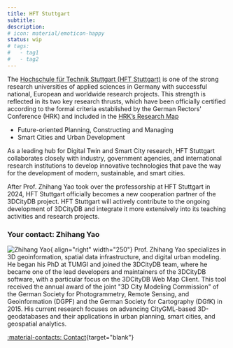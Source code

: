 ```yaml
---
title: HFT Stuttgart
subtitle:
description:
# icon: material/emoticon-happy
status: wip
# tags:
#   - tag1
#   - tag2
---
```


The [Hochschule für Technik Stuttgart (HFT Stuttgart)](https://www.hft-stuttgart.de/)
is one of the strong research universities of applied sciences in Germany with successful national, 
European and worldwide research projects.
This strength is reflected in its two key research thrusts, which have been officially certified 
according to the formal criteria established by the German Rectors' Conference (HRK) and included 
in the [HRK’s Research Map](https://www.forschungslandkarte.de/profilbildende-forschung-an-fachhochschulen/kartensuche/)

- Future-oriented Planning, Constructing and Managing
- Smart Cities and Urban Development

As a leading hub for Digital Twin and Smart City research, HFT Stuttgart collaborates 
closely with industry, government agencies, and international research institutions to 
develop innovative technologies that pave the way for the development of modern, sustainable, and smart cities.

After Prof. Zhihang Yao took over the professorship at HFT Stuttgart in 2024, HFT Stuttgart 
officially becomes a new cooperation partner of the 3DCityDB project.
HFT Stuttgart will actively contribute to the ongoing development of 3DCityDB and integrate 
it more extensively into its teaching activities and research projects.

### Your contact: Zhihang Yao

![Zhihang Yao](https://www.hft-stuttgart.de/fileadmin/Dateien/Profilbilder/_processed_/6/d/csm_Profil3_58ddab6dd3.jpg){ align="right" width="250"}
Prof. Zhihang Yao specializes in 3D geoinformation, spatial data infrastructure, and digital urban modeling. 
He began his PhD at TUMGI and joined the 3DCityDB team, where he became one of the lead developers and maintainers 
of the 3DCityDB software, with a particular focus on the 3DCityDB Web Map Client. 
This tool received the annual award of the joint "3D City Modeling Commission" of the German Society for 
Photogrammetry, Remote Sensing, and Geoinformation (DGPF) and the German Society for Cartography (DGfK) in 2015. 
His current research focuses on advancing CityGML-based 3D-geodatabases and their applications in urban planning, 
smart cities, and geospatial analytics.

[:material-contacts: Contact](https://www.hft-stuttgart.de/p/zhihang-yao){target="blank"}